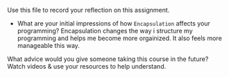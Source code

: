 Use this file to record your reflection on this assignment.

- What are your initial impressions of how `Encapsulation` affects your programming?
Encapsulation changes the way i structure my programming and helps me become more orgainized. It also feels more manageable this way. 

What advice would you give someone taking this course in the future?
Watch videos & use your resources to help understand.
